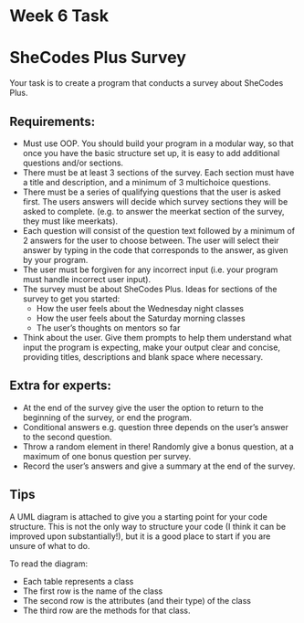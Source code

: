 # Week 6 Task

# SheCodes Plus Survey

Your task is to create a program that conducts a survey about SheCodes Plus.

## Requirements:

- Must use OOP. You should build your program in a modular way, so that once you have the basic structure set up, it is easy to add additional questions and/or sections.
- There must be at least 3 sections of the survey. Each section must have a title and description, and a minimum of 3 multichoice questions.
- There must be a series of qualifying questions that the user is asked first. The users answers will decide which survey sections they will be asked to complete. (e.g. to answer the meerkat section of the survey, they must like meerkats).
- Each question will consist of the question text followed by a minimum of 2 answers for the user to choose between. The user will select their answer by typing in the code that corresponds to the answer, as given by your program.
- The user must be forgiven for any incorrect input (i.e. your program must handle incorrect user input).
- The survey must be about SheCodes Plus. Ideas for sections of the survey to get you started:
  - How the user feels about the Wednesday night classes
  - How the user feels about the Saturday morning classes
  - The user’s thoughts on mentors so far
- Think about the user. Give them prompts to help them understand what input the program is expecting, make your output clear and concise, providing titles, descriptions and blank space where necessary.

## Extra for experts:

- At the end of the survey give the user the option to return to the beginning of the survey, or end the program.
- Conditional answers e.g. question three depends on the user’s answer to the second question.
 - Throw a random element in there! Randomly give a bonus question, at a maximum of one bonus question per survey.
- Record the user’s answers and give a summary at the end of the survey.

## Tips

A UML diagram is attached to give you a starting point for your code structure. This is not the only way to structure your code (I think it can be improved upon substantially!), but it is a good place to start if you are unsure of what to do.

To read the diagram:
- Each table represents a class
- The first row is the name of the class
- The second row is the attributes (and their type) of the class
- The third row are the methods for that class.

